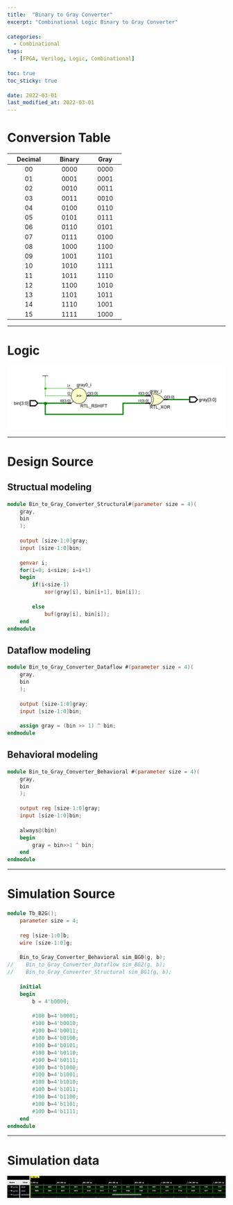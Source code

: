 ```yaml
---
title:  "Binary to Gray Converter"
excerpt: "Combinational Logic Binary to Gray Converter"

categories:
  - Combinational
tags:
  - [FPGA, Verilog, Logic, Combinational]

toc: true
toc_sticky: true

date: 2022-03-01
last_modified_at: 2022-03-01
---
```


# Conversion Table

| &nbsp; &nbsp; Decimal &nbsp; &nbsp; | &nbsp; &nbsp; Binary &nbsp; &nbsp; | &nbsp; &nbsp; Gray &nbsp; &nbsp; |
|:---:|:---:|:---:|
|  00  |  0000  |  0000  |
|  01  |  0001  |  0001  |
|  02  |  0010  |  0011  |
|  03  |  0011  |  0010  |
|  04  |  0100  |  0110  |
|  05  |  0101  |  0111  |
|  06  |  0110  |  0101  |
|  07  |  0111  |  0100  |
|  08  |  1000  |  1100  |
|  09  |  1001  |  1101  |
|  10  |  1010  |  1111  |
|  11  |  1011  |  1110  |
|  12  |  1100  |  1010  |
|  13  |  1101  |  1011  |
|  14  |  1110  |  1001  |
|  15  |  1111  |  1000  |

---

# Logic

![B2G](/images/2022-03-01-B2G/logic.png)

---

# Design Source

## Structual modeling

```verilog
module Bin_to_Gray_Converter_Structural#(parameter size = 4)(
    gray,
    bin
    );
    
    output [size-1:0]gray;
    input [size-1:0]bin;
    
    genvar i;
    for(i=0; i<size; i=i+1)
    begin
        if(i<size-1)
            xor(gray[i], bin[i+1], bin[i]);
        
        else
            buf(gray[i], bin[i]); 
    end
endmodule
```

## Dataflow modeling

```verilog
module Bin_to_Gray_Converter_Dataflow #(parameter size = 4)(
    gray,
    bin
    );
    
    output [size-1:0]gray;
    input [size-1:0]bin;
    
    assign gray = (bin >> 1) ^ bin;
endmodule
```

## Behavioral modeling

```verilog
module Bin_to_Gray_Converter_Behavioral #(parameter size = 4)(
    gray,
    bin
    );
    
    output reg [size-1:0]gray;
    input [size-1:0]bin;
    
    always@(bin)
    begin
        gray = bin>>1 ^ bin; 
    end
endmodule
```
---

# Simulation Source

```verilog
module Tb_B2G();
    parameter size = 4;
    
    reg [size-1:0]b;
    wire [size-1:0]g;
    
    Bin_to_Gray_Converter_Behavioral sim_BG0(g, b);
//    Bin_to_Gray_Converter_Dataflow sim_BG2(g, b);
//    Bin_to_Gray_Converter_Structural sim_BG1(g, b);
    
    initial
    begin
        b = 4'b0000;
        
        #100 b=4'b0001;
        #100 b=4'b0010;
        #100 b=4'b0011;
        #100 b=4'b0100;
        #100 b=4'b0101;
        #100 b=4'b0110;
        #100 b=4'b0111;
        #100 b=4'b1000;
        #100 b=4'b1001;
        #100 b=4'b1010;
        #100 b=4'b1011;
        #100 b=4'b1100;
        #100 b=4'b1101;
        #100 b=4'b1111;
    end
endmodule
```
---

# Simulation data

![Tb_B2G](/images/2022-03-01-B2G/tb.png)